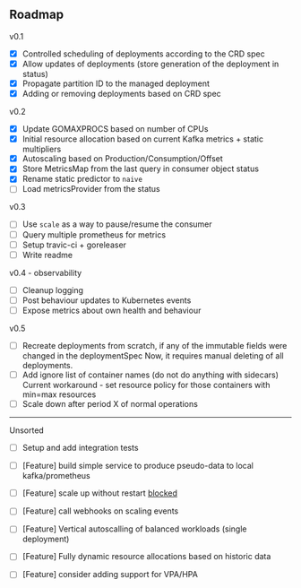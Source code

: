 ## Roadmap
v0.1
* [x] Controlled scheduling of deployments according to the CRD spec
* [x] Allow updates of deployments (store generation of the deployment in status)
* [x] Propagate partition ID to the managed deployment
* [x] Adding or removing deployments based on CRD spec

v0.2
* [x] Update GOMAXPROCS based on number of CPUs
* [x] Initial resource allocation based on current Kafka metrics + static multipliers
* [x] Autoscaling based on Production/Consumption/Offset
* [x] Store MetricsMap from the last query in consumer object status
* [x] Rename static predictor to `naive`
* [ ] Load metricsProvider from the status

v0.3
* [ ] Use `scale` as a way to pause/resume the consumer
* [ ] Query multiple prometheus for metrics
* [ ] Setup travic-ci + goreleaser
* [ ] Write readme

v0.4 - observability
* [ ] Cleanup logging
* [ ] Post behaviour updates to Kubernetes events
* [ ] Expose metrics about own health and behaviour

v0.5
* [ ] Recreate deployments from scratch, if any of the immutable fields were changed in the deploymentSpec
      Now, it requires manual deleting of all deployments.
* [ ] Add ignore list of container names (do not do anything with sidecars)
      Current workaround - set resource policy for those containers with min=max resources
* [ ] Scale down after period X of normal operations 

-------
Unsorted
* [ ] Setup and add integration tests 
* [ ] [Feature] build simple service to produce pseudo-data to local kafka/prometheus
* [ ] [Feature] scale up without restart [blocked](https://github.com/kubernetes/kubernetes/issues/5774)
* [ ] [Feature] call webhooks on scaling events

* [ ] [Feature] Vertical autoscalling of balanced workloads (single deployment)
* [ ] [Feature] Fully dynamic resource allocations based on historic data
* [ ] [Feature] consider adding support for VPA/HPA 
 